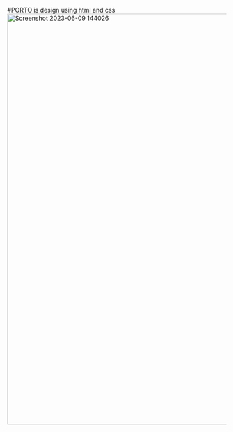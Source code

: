 #PORTO is design using html and css
<img width="945" alt="Screenshot 2023-06-09 144026" src="https://github.com/sainath-shetty/Porto_home_page_design/assets/86493033/eacc9b38-330c-4f48-b661-fc27ad82c35b">
